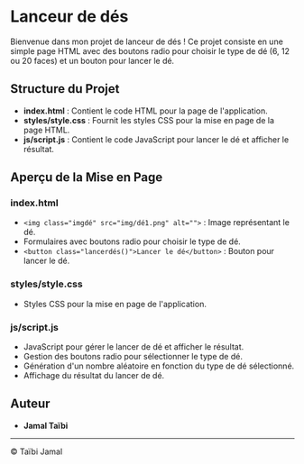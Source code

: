 # Lanceur de dés

Bienvenue dans mon projet de lanceur de dés ! 
Ce projet consiste en une simple page HTML avec des boutons radio pour choisir le type de dé (6, 12 ou 20 faces) et un bouton pour lancer le dé.

## Structure du Projet

- **index.html** : Contient le code HTML pour la page de l'application.
- **styles/style.css** : Fournit les styles CSS pour la mise en page de la page HTML.
- **js/script.js** : Contient le code JavaScript pour lancer le dé et afficher le résultat.

## Aperçu de la Mise en Page

### index.html

- `<img class="imgdé" src="img/dé1.png" alt="">` : Image représentant le dé.
- Formulaires avec boutons radio pour choisir le type de dé.
- `<button class="lancerdés()">Lancer le dé</button>` : Bouton pour lancer le dé.

### styles/style.css

- Styles CSS pour la mise en page de l'application.

### js/script.js

- JavaScript pour gérer le lancer de dé et afficher le résultat.
- Gestion des boutons radio pour sélectionner le type de dé.
- Génération d'un nombre aléatoire en fonction du type de dé sélectionné.
- Affichage du résultat du lancer de dé.


## Auteur

- **Jamal Taïbi**

---

© Taïbi Jamal
